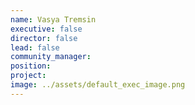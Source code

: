 ```yaml
---
name: Vasya Tremsin
executive: false
director: false
lead: false
community_manager: 
position:  
project:  
image: ../assets/default_exec_image.png
---
```

